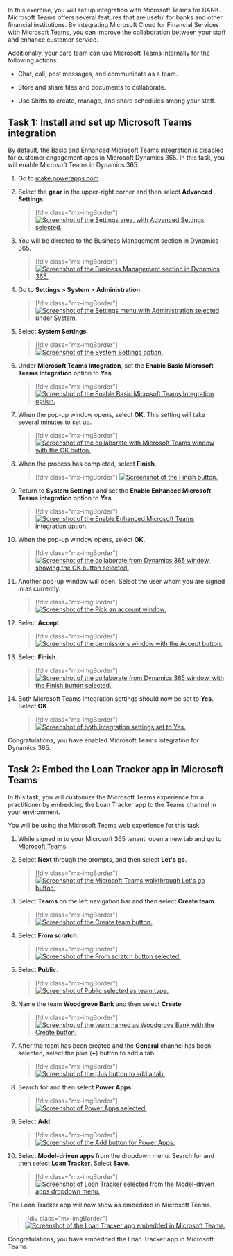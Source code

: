 In this exercise, you will set up integration with Microsoft Teams for BANK. Microsoft Teams offers several features that are useful for banks and other financial institutions. By integrating Microsoft Cloud for Financial Services with Microsoft Teams, you can improve the collaboration between your staff and enhance customer service.

Additionally, your care team can use Microsoft Teams internally for the following actions:

-   Chat, call, post messages, and communicate as a team.

-   Store and share files and documents to collaborate.

-   Use Shifts to create, manage, and share schedules among your staff.

## Task 1: Install and set up Microsoft Teams integration

By default, the Basic and Enhanced Microsoft Teams integration is disabled for customer engagement apps in Microsoft Dynamics 365. In this task, you will enable Microsoft Teams in Dynamics 365.

1.  Go to [make.powerapps.com](https://make.powerapps.com/?azure-portal=true).

1.  Select the **gear** in the upper-right corner and then select **Advanced Settings**.

	> [!div class="mx-imgBorder"]
	> [![Screenshot of the Settings area, with Advanced Settings selected.](../media/advanced-settings.png)](../media/advanced-settings.png#lightbox)

1.  You will be directed to the Business Management section in Dynamics 365.

	> [!div class="mx-imgBorder"]
	> [![Screenshot of the Business Management section in Dynamics 365.](../media/business-management.png)](../media/business-management.png#lightbox)

1.  Go to **Settings > System > Administration**.

	> [!div class="mx-imgBorder"]
	> [![Screenshot of the Settings menu with Administration selected under System.](../media/administration.png)](../media/administration.png#lightbox)

1.  Select **System Settings**.

	> [!div class="mx-imgBorder"]
	> [![Screenshot of the System Settings option.](../media/system-settings.png)](../media/system-settings.png#lightbox)

1.  Under **Microsoft Teams Integration**, set the **Enable Basic Microsoft Teams Integration** option to **Yes**.

	> [!div class="mx-imgBorder"]
	> [![Screenshot of the Enable Basic Microsoft Teams Integration option.](../media/enable-basic.png)](../media/enable-basic.png#lightbox)

1.  When the pop-up window opens, select **OK**. This setting will take several minutes to set up. 

	> [!div class="mx-imgBorder"]
	> [![Screenshot of the collaborate with Microsoft Teams window with the OK button.](../media/collaborate.png)](../media/collaborate.png#lightbox)

1.  When the process has completed, select **Finish**.

	> [!div class="mx-imgBorder"]
	> [![Screenshot of the Finish button.](../media/finish.png)](../media/finish.png#lightbox)

1.  Return to **System Settings** and set the **Enable Enhanced Microsoft Teams integration** option to **Yes**.

	> [!div class="mx-imgBorder"]
	> [![Screenshot of the Enable Enhanced Microsoft Teams integration option.](../media/enable-enhanced.png)](../media/enable-enhanced.png#lightbox)

1. When the pop-up window opens, select **OK**.

	> [!div class="mx-imgBorder"]
	> [![Screenshot of the collaborate from Dynamics 365 window, showing the OK button selected.](../media/collaborate-button.png)](../media/collaborate-button.png#lightbox)

1. Another pop-up window will open. Select the user whom you are signed in as currently.

	> [!div class="mx-imgBorder"]
	> [![Screenshot of the Pick an account window.](../media/user.png)](../media/user.png#lightbox)

1. Select **Accept**.

	> [!div class="mx-imgBorder"]
	> [![Screenshot of the permissions window with the Accept button.](../media/permissions.png)](../media/permissions.png#lightbox)

1. Select **Finish**.

	> [!div class="mx-imgBorder"]
	> [![Screenshot of the collaborate from Dynamics 365 window, with the Finish button selected.](../media/collaborate-finish.png)](../media/collaborate-finish.png#lightbox)

1. Both Microsoft Teams integration settings should now be set to **Yes**. Select **OK**.

	> [!div class="mx-imgBorder"]
	> [![Screenshot of both integration settings set to Yes.](../media/integration-settings.png)](../media/integration-settings.png#lightbox)

Congratulations, you have enabled Microsoft Teams integration for Dynamics 365.

## Task 2: Embed the Loan Tracker app in Microsoft Teams

In this task, you will customize the Microsoft Teams experience for a practitioner by embedding the Loan Tracker app to the Teams channel in your environment.

You will be using the Microsoft Teams web experience for this task.

1.  While signed in to your Microsoft 365 tenant, open a new tab and go to [Microsoft Teams](https://teams.microsoft.com/?azure-portal=true).

1.  Select **Next** through the prompts, and then select **Let's go**.

	> [!div class="mx-imgBorder"]
	> [![Screenshot of the Microsoft Teams walkthrough Let's go button.](../media/teams-start.png)](../media/teams-start.png#lightbox)

1.  Select **Teams** on the left navigation bar and then select **Create team**.

	> [!div class="mx-imgBorder"]
	> [![Screenshot of the Create team button.](../media/create-team.png)](../media/create-team.png#lightbox)

1.  Select **From scratch**.

	> [!div class="mx-imgBorder"]
	> [![Screenshot of the From scratch button selected.](../media/scratch.png)](../media/scratch.png#lightbox)

1.  Select **Public**.

	> [!div class="mx-imgBorder"]
	> [![Screenshot of Public selected as team type.](../media/public.png)](../media/public.png#lightbox)

1.  Name the team **Woodgrove Bank** and then select **Create**.

	> [!div class="mx-imgBorder"]
	> [![Screenshot of the team named as Woodgrove Bank with the Create button.](../media/team-name.png)](../media/team-name.png#lightbox)

1.  After the team has been created and the **General** channel has been selected, select the plus (**+**) button to add a tab.

	> [!div class="mx-imgBorder"]
	> [![Screenshot of the plus button to add a tab.](../media/plus-button.png)](../media/plus-button.png#lightbox)

1.  Search for and then select **Power Apps**.

	> [!div class="mx-imgBorder"]
	> [![Screenshot of Power Apps selected.](../media/power-apps.png)](../media/power-apps.png#lightbox)

1.  Select **Add**.

	> [!div class="mx-imgBorder"]
	> [![Screenshot of the Add button for Power Apps.](../media/add.png)](../media/add.png#lightbox)

1. Select **Model-driven apps** from the dropdown menu. Search for and then select **Loan Tracker**. Select **Save**.

	> [!div class="mx-imgBorder"]
	> [![Screenshot of Loan Tracker selected from the Model-driven apps dropdown menu.](../media/loan-tracker.png)](../media/loan-tracker.png#lightbox)

The Loan Tracker app will now show as embedded in Microsoft Teams.

  > [!div class="mx-imgBorder"]
  > [![Screenshot of the Loan Tracker app embedded in Microsoft Teams.](../media/loan-tracker-embedded.png)](../media/loan-tracker-embedded.png#lightbox)

Congratulations, you have embedded the Loan Tracker app in Microsoft Teams.
